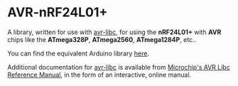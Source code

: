 # AVR-nRF24L01+ #

A library, written for use with [avr-libc][1], for using the **nRF24L01+** with **AVR** chips like the **ATmega328P**, **ATmega2560**, **ATmega1284P**, etc..

You can find the equivalent Arduino library [here][2].

Additional documentation for [avr-libc][1] is available from [Microchip's AVR Libc Reference Manual][3], in the form of an interactive, online manual.



[1]:	<https://www.nongnu.org/avr-libc/>
[2]:	<https://github.com/antoineleclair/arduino-nrf24l01>
[3]:	<https://www.microchip.com/webdoc/AVRLibcReferenceManual/>
